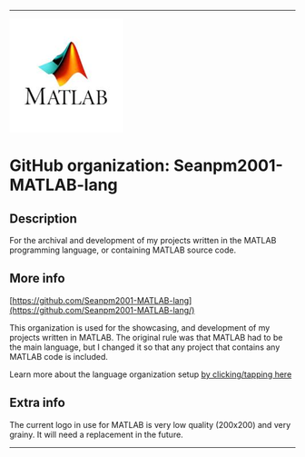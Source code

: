 
***

![MATLAB_200px.jpeg failed to load. The file may be missing or corrupt. Check the file path for errors first.](/AdditionalInfo/2/Seanpm2001-MATLAB-lang/MATLAB_200px.jpeg)

# GitHub organization: Seanpm2001-MATLAB-lang

## Description

For the archival and development of my projects written in the MATLAB programming language, or containing MATLAB source code.

## More info

[https://github.com/Seanpm2001-MATLAB-lang](https://github.com/Seanpm2001-MATLAB-lang/)

This organization is used for the showcasing, and development of my projects written in MATLAB. The original rule was that MATLAB had to be the main language, but I changed it so that any project that contains any MATLAB code is included.

Learn more about the language organization setup [by clicking/tapping here](/AdditionalInfo/LanguageOrgs/README.md)

## Extra info

The current logo in use for MATLAB is very low quality (200x200) and very grainy. It will need a replacement in the future.

***
